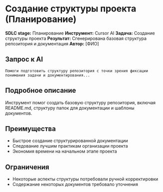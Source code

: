 # Создание структуры проекта (Планирование)

**SDLC stage:** Планирование
**Инструмент:** Cursor AI
**Задача:** Создание структуры проекта
**Результат:** Сгенерирована базовая структура репозитория и документация
**Автор:** [ФИО]

## Запрос к AI

```
Помоги подготовить структуру репозитория с точки зрения фиксации понимания задачи и документирования...
```

## Подробное описание

Инструмент помог создать базовую структуру репозитория, включая README.md, структуру папок для документации и шаблоны документов.

## Преимущества

- Быстрое создание структурированной документации
- Следование лучшим практикам организации проекта
- Экономия времени на начальном этапе проекта

## Ограничения

- Некоторые аспекты структуры потребовали ручной корректировки
- Содержание некоторых документов требовало уточнения 